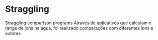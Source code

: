 # Straggling
Straggling comparison programs
Através de aplicativos que calculam o range de íons na água, foi realizado comparações com diferentes íons e autores.
